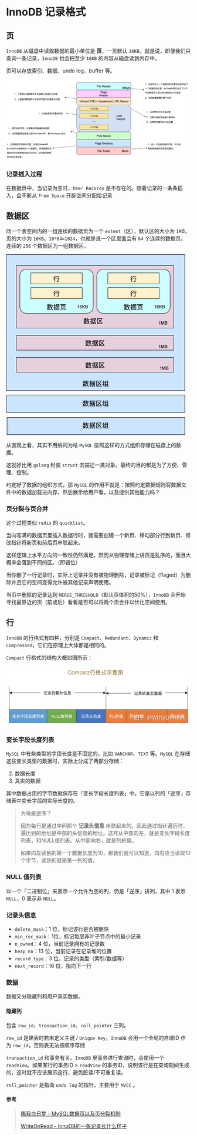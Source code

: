 # InnoDB 记录格式



## 页

`InnoDB` 从磁盘中读取数据的最小单位是 **页**，一页默认 `16KB`。就是说，即便我们只查询一条记录，`InnoDB` 也会把至少 `16KB` 的内容从磁盘读到内存中。

页可以存放索引、数据、undo log、buffer 等。



![img](assets/1496926-20201126113029931-1621355504.png)





### 记录插入过程

在数据页中，当记录为空时，`User Records` 是不存在的。随着记录的一条条插入，会不断从 `Free Space` 开辟空间分配给记录







## 数据区

同一个表空间内的一组连续的数据页为一个 `extent`（区），默认区的大小为 `1M`B，页的大小为 `16KB`。`16*64=1024`，也就是说一个区里面会有 `64` 个连续的数据页。连续的 `256` 个数据区为一组数据区。

![img](assets/1496926-20201126113030834-1060222235.jpg)

从直观上看，其实不用纳闷为啥 `MySQL` 按照这样的方式组织存储在磁盘上的数据。

这就好比用 `golang` 封装 `struct` 去描述一类对象。最终的目的都是为了方便、管理、控制。

约定好了数据的组织方式，那 `MySQL` 的作用不就是：按照约定数据规则将数据文件中的数据加载进内存，然后展示给用户看，以及提供其他能力吗？





### 页分裂与页合并

这个过程类似 `redis` 的 `quicklist`。

当向写满的数据页里插入数据行时，就需要创建一个新页、移动部分行到新页、修改指针将新页和前后页串联起来。

这样逻辑上水平方向的一致性仍然满足。然而从物理存储上讲页是乱序的，而且大概率会落到不同的区。（即错位）



当你删了一行记录时，实际上记录并没有被物理删除，记录被标记（flaged）为删除并且它的空间变得允许被其他记录声明使用。

当页中删除的记录达到 `MERGE_THRESHOLD`（默认页体积的50%），`InnoDB` 会开始寻找最靠近的页（前或后）看看是否可以将两个页合并以优化空间使用。







## 行

`InnoDB` 的行格式有四种，分别是 `Compact`、`Redundant`、`Dynamic` 和 `Compressed`，它们在原理上大体都是相同的。

`Compact` 行格式的结构大概如图所示：

![img](assets/v2-e1d54b47419e9a7fc1223c58f6e1d4e3_720w.jpg)



### 变长字段长度列表

`MySQL` 中有些类型的字段长度是不固定的，比如 `VARCHAR`、`TEXT` 等。`MySQL` 在存储这些变长类型的数据时，实际上分成了两部分存储：

2. 数据长度
2. 真实的数据

其中数据占用的字节数就保存在「变长字段长度列表」中。它是以列的「逆序」存储表中变长字段的实际长度的。

> 为啥是逆序？
>
> 因为每行是通过中间那个 **记录头信息** 串联起来的，因此通过指针遍历时，遍历到的地址是中部的头信息的地址。这样从中部向左，就是变长字段长度列表，和NULL值列表。从中部向右，就是列的值。
>
> 如果向左读到的第一个数据长度为10，那我们就可以知道，向右应当读取10个字节，读到的就是第一列的值。



### NULL 值列表

以一个「二进制位」来表示一个允许为空的列，仍是「逆序」排列，其中 1 表示 `NULL`，0 表示非 `NULL`。



### 记录头信息

- `delete_mask`：1 位，标记该行是否被删除
- `min_rec_mask`：1位，标记每层非叶子节点中的最小记录
- `n_owned`：4 位，当前记录拥有的记录数
- `heap_no`：13 位，当前记录在记录堆的位置
- `record_type`：3 位，记录的类型（索引/数据等）
- `next_record`：16 位，指向下一行



### 数据

数据又分隐藏列和用户真实数据。



#### 隐藏列

包含 `row_id`、`transaction_id`、`roll_pointer` 三列。

`row_id` 是建表时若未定义主键 / `Unique Key`，`InnoDB` 会用一个全局的自增ID 作为 `row_id`，否则表无法按顺序存储

`transaction_id` 和事务有关。`InnoDB` 里事务进行查询时，会使用一个 `readView`。如果某行的事务ID >  `readView` 的事务ID，说明该行是在查询期间生成的，这时就不应该展示这行，避免脏读/不可重复读。

`roll_pointer` 是指向 `undo log` 的指针，主要用于 `MVCC` 。



#### 参考

> [赐我白日梦 - MySQL数据页以及页分裂机制](https://www.cnblogs.com/ZhuChangwu/p/14041410.html)
> 
> [WriteOnRead - InnoDB的一条记录长什么样子](https://zhuanlan.zhihu.com/p/147387036)


